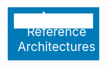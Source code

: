 <style type="text/css">
header.pnp {
    background-color: #007bb8;
    padding-top: 120px;
    padding-right: 1em;
    position: relative;
    padding-left: 1em;
    margin: 0 auto;
    width: calc(100% - 324px);
}
header.pnp span {
    font-size: 2em;
    color: white;
    position: absolute;
    bottom: 0.5em;
    display: block;
}
header.pnp a {
    display: block;
    position: absolute;
    top: 1em;
}
header.pnp a img {
    width: 180px;
}
</style>
<header class="pnp">
<span>Azure Reference Architectures</span>
<a href="http://aka.ms/mspnp" title="patterns & practices"><img src="../_includes/media/pnp-logo-night.svg" alt="patterns &amp; practices"></a>
</header>